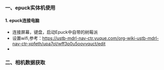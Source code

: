 ###  一、epuck实体机使用
#### 1. epuck连接电脑
- 连接屏幕，键盘，启动Epuck中自带的树莓派
- 设置wifi,参考：https://ustb-mdrl-nav-ctr.yuque.com/org-wiki-ustb-mdrl-nav-ctr-xpfeth/upa7ol/wff3p0u5oovvquct/edit
- 

### 二、相机数据获取
